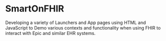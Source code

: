 # SmartOnFHIR

Developing a variety of Launchers and App pages using HTML and JavaScript to Demo various contexts and functionality when using FHIR to interact with Epic and similar EHR systems.
